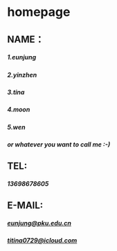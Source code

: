 # homepage

## NAME：
##### 1.eunjung
##### 2.yinzhen
##### 3.tina
##### 4.moon
##### 5.wen
##### or whatever you want to call me :-)


## TEL:
##### 13698678605


## E-MAIL:
##### eunjung@pku.edu.cn
##### titina0729@icloud.com


